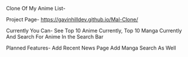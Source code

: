 Clone Of My Anime List-

Project Page-
https://gavinhilldev.github.io/Mal-Clone/

Currently You Can- 
See Top 10 Anime Currently, Top 10 Manga Currently And Search For Anime In the Search Bar


Planned Features-
Add Recent News Page
Add Manga Search As Well
